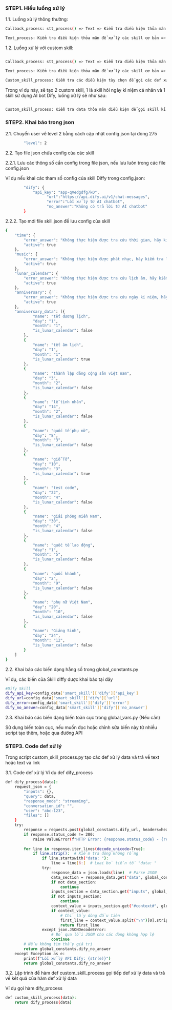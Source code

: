 ### STEP1. Hiểu luồng xử lý

1.1. Luồng xử lý thông thường:

```sh
Callback_process: stt_process() => Text => Kiểm tra điều kiện thỏa mãn để xử lý các lệnh cơ bản nhất => Nếu không thỏa mãn => Gọi text_process xử lý tiếp

Text_process: Kiểm tra điều kiện thỏa mãn để xử lý các skill cơ bản => Gọi skill_process với các def xử lý từng skill như(hỏi giờ, thời tiết theo khu vực trong config, lịch âm, hass, nghe nhạc offline) trả về text hoặc link, => Nếu không thỏa mãn gọi kết thúc
```
1.2. Luồng xử lý với custom skill:

```sh

Callback_process: stt_process() => Text => Kiểm tra điều kiện thỏa mãn để xử lý các lệnh cơ bản nhất => Nếu không thỏa mãn => Gọi text_process xử lý tiếp

Text_process: Kiểm tra điều kiện thỏa mãn để xử lý các skill cơ bản => Gọi skill_process với các def xử lý từng skill như(hỏi giờ, thời tiết theo khu vực trong config, lịch âm, hass, nghe nhạc offline) trả về text hoặc link, => Nếu không thỏa mãn gọi custom_skill_process

Custom_skill_process: Kiểm tra các điều kiện tùy chọn để gọi các def xử lý từng skill bổ sung trả về text hoặc link, => Nếu không thỏa mãn gọi kết thúc

```
Trong ví dụ này, sẽ tạo 2 custom skill, 1 là skill hỏi ngày kỉ niệm cá nhân và 1 skill sử dụng AI bot Dify, luồng xử lý sẽ như sau:

```sh

Custom_skill_process: Kiểm tra data thỏa mãn điều kiện để gọi skill kỉ niệm cá nhân, nếu không thỏa mãn thì gọi skill sử dụng AI bot Dify để trả lời, như vậy skill AI bot Dify sẽ trả lời toàn bộ các câu hỏi không thỏa mãn tại các skill mặc định và các skill custom

```
 
### STEP2. Khai báo trong json

2.1. Chuyển user về level 2 bằng cách cập nhật config.json tại dòng 275

```sh
        "level": 2
```

2.2. Tạo file json chứa config của các skill

2.2.1. Lưu các thông số cần config trong file json, nếu lưu luôn trong các file config.json

Ví dụ nếu khai các tham số config của skill Diffy trong config.json:
```sh
        "dify": {
            "api_key": "app-qVedgdfg7kO",
			      "url":"https://api.dify.ai/v1/chat-messages",			
			      "error":"Lỗi xử lý từ AI chatbot",	
			      "no_answer":"Không có trả lời từ AI chatbot"	
        }
```
2.2.2. Tạo mới file skill.json để lưu config của skill 
```sh
{
    "time": {
        "error_answer": "Không thực hiện được tra cứu thời gian, hãy kiểm tra lại",
        "active": true
    },
    "music": {
        "error_answer": "Không thực hiện được phát nhạc, hãy kiểm tra lại",
        "active": true
    },
    "lunar_calendar": {
        "error_answer": "Không thực hiện được tra cứu lịch âm, hãy kiểm tra lại",
        "active": true
    },
    "anniversary": {
        "error_answer": "Không thực hiện được tra cứu ngày kỉ niệm, hãy kiểm tra lại",
        "active": true
    },
    "anniversary_data": [{
            "name": "tết dương lịch",
            "day": "1",
            "month": "1",
            "is_lunar_calendar": false
        },
        {
            "name": "tết âm lịch",
            "day": "1",
            "month": "1",
            "is_lunar_calendar": true
        },
        {
            "name": "thành lập đảng cộng sản việt nam",
            "day": "3",
            "month": "2",
            "is_lunar_calendar": false
        },
        {
            "name": "lễ tình nhân",
            "day": "14",
            "month": "2",
            "is_lunar_calendar": false
        },
        {
            "name": "quốc tế phụ nữ",
            "day": "8",
            "month": "3",
            "is_lunar_calendar": false
        },
        {
            "name": "giỗ Tổ",
            "day": "10",
            "month": "3",
            "is_lunar_calendar": true
        },
        {
            "name": "test code",
            "day": "22",
            "month": "4",
            "is_lunar_calendar": false
        },
        {
            "name": "giải phóng miền Nam",
            "day": "30",
            "month": "4",
            "is_lunar_calendar": false
        },
        {
            "name": "quốc tế lao động",
            "day": "1",
            "month": "5",
            "is_lunar_calendar": false
        },
        {
            "name": "quốc khánh",
            "day": "2",
            "month": "9",
            "is_lunar_calendar": false
        },
        {
            "name": "phụ nữ Việt Nam",
            "day": "20",
            "month": "10",
            "is_lunar_calendar": false
        },
        {
            "name": "Giáng Sinh",
            "day": "24",
            "month": "12",
            "is_lunar_calendar": false
        }
    ]
}
```



2.2. Khai báo các biến dạng hằng số trong global_constants.py

Ví dụ, các biến của Skill diffy được khai báo tại đây

```sh
#Dify Skill
dify_api_key=config_data['smart_skill']['dify']['api_key']
dify_url=config_data['smart_skill']['dify']['url']
dify_error=config_data['smart_skill']['dify']['error']
dify_no_answer=config_data['smart_skill']['dify']['no_answer']
```

2.3. Khai báo các biến dạng biến toàn cục trong global_vars.py (Nếu cần)

Sử dụng biến toàn cục, nếu muốn đọc hoặc chỉnh sửa biến này từ nhiều script tạo thêm, hoặc qua đường API

### STEP3. Code def xử lý

Trong script custom_skill_process.py tạo các def xử lý data và trả về text hoặc text và link 

3.1. Code def xử lý
Ví dụ def dify_process
```sh
def dify_process(data):
    request_json = {
        "inputs": {},
        "query": data,
        "response_mode": "streaming",
        "conversation_id": "",
        "user": "abc-123",
        "files": []
    }
    try:
        response = requests.post(global_constants.dify_url, headers=headers, json=request_json, stream=True)
        if response.status_code != 200:
            raise ValueError(f"HTTP Error: {response.status_code} - {response.text}")
        
        for line in response.iter_lines(decode_unicode=True):
            if line.strip():  # Kiểm tra dòng không rỗng
                if line.startswith("data: "):
                    line = line[6:]  # Loại bỏ tiền tố "data: "
                try:
                    response_data = json.loads(line)  # Parse JSON
                    data_section = response_data.get("data", global_constants.dify_no_answer)
                    if not data_section:
                        continue                    
                    inputs_section = data_section.get("inputs", global_constants.dify_no_answer)
                    if not inputs_section:
                        continue                    
                    context_value = inputs_section.get("#context#", global_constants.dify_no_answer)
                    if context_value:
                        # Chỉ lấy dòng đầu tiên
                        first_line = context_value.split("\n")[0].strip()
                        return first_line
                except json.JSONDecodeError:
                    # Bỏ qua lỗi JSON cho các dòng không hợp lệ
                    continue
        # Nếu không tìm thấy giá trị
        return global_constants.dify_no_answer
    except Exception as e:
        print(f"Lỗi xử lý API Dify: {str(e)}")
        return global_constants.dify_no_answer
```
3.2. Lập trình để hàm def custom_skill_process gọi tiếp def xử lý data và trả về kết quả của hàm def xử lý data

Ví dụ gọi hàm dify_process
```sh
def custom_skill_process(data):
    return dify_process(data)
```

